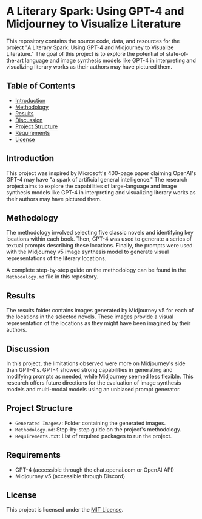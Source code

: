 # A Literary Spark: Using GPT-4 and Midjourney to Visualize Literature

This repository contains the source code, data, and resources for the project "A Literary Spark: Using GPT-4 and Midjourney to Visualize Literature." The goal of this project is to explore the potential of state-of-the-art language and image synthesis models like GPT-4 in interpreting and visualizing literary works as their authors may have pictured them.

## Table of Contents
- [Introduction](#introduction)
- [Methodology](#methodology)
- [Results](#results)
- [Discussion](#discussion)
- [Project Structure](#project-structure)
- [Requirements](#requirements)
- [License](#license)

## Introduction
This project was inspired by Microsoft's 400-page paper claiming OpenAI's GPT-4 may have "a spark of artificial general intelligence." The research project aims to explore the capabilities of large-language and image synthesis models like GPT-4 in interpreting and visualizing literary works as their authors may have pictured them.

## Methodology
The methodology involved selecting five classic novels and identifying key locations within each book. Then, GPT-4 was used to generate a series of textual prompts describing these locations. Finally, the prompts were used with the Midjourney v5 image synthesis model to generate visual representations of the literary locations.

A complete step-by-step guide on the methodology can be found in the `Methodology.md` file in this repository.

## Results
The results folder contains images generated by Midjourney v5 for each of the locations in the selected novels. These images provide a visual representation of the locations as they might have been imagined by their authors.

## Discussion
In this project, the limitations observed were more on Midjourney's side than GPT-4's. GPT-4 showed strong capabilities in generating and modifying prompts as needed, while Midjourney seemed less flexible. This research offers future directions for the evaluation of image synthesis models and multi-modal models using an unbiased prompt generator.

## Project Structure
- `Generated Images/`: Folder containing the generated images.
- `Methodology.md`: Step-by-step guide on the project's methodology.
- `Requirements.txt`: List of required packages to run the project.

## Requirements
- GPT-4 (accessible through the chat.openai.com or OpenAI API)
- Midjourney v5 (accessible through Discord)

## License
This project is licensed under the [MIT License](LICENSE).
